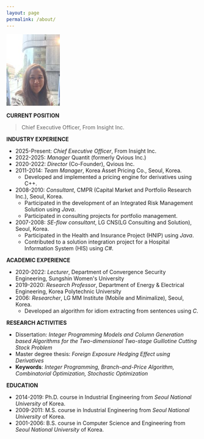 ```yaml
---
layout: page
permalink: /about/
---
```


<!--title: "About" -->

<img src="/images/suekwon.png" class="right"/>

**CURRENT POSITION**

> Chief Executive Officer, From Insight Inc.


**INDUSTRY EXPERIENCE**

- 2025-Present: _Chief Executive Officer_, From Insight Inc.
- 2022-2025: _Manager_ Quantit (formerly Qvious Inc.)
- 2020-2022: _Director_ (Co-Founder), Qvious Inc.
- 2011-2014: _Team Manager_, Korea Asset Pricing Co., Seoul, Korea.
  - Developed and implemented a pricing engine for derivatives using C++.
- 2008-2010: _Consultant_, CMPR (Capital Market and Portfolio Research Inc.), Seoul, Korea.  
  - Participated in the development of an Integrated Risk Management Solution using _Java_.
  - Participated in consulting projects for portfolio management.
- 2007-2008: _SE-flow consultant_, LG CNS(LG Consulting and Solution), Seoul, Korea.
  - Participated in the Health and Insurance Project (HNIP) using _Java_.  
  - Contributed to a solution integration project for a Hospital Information System (HIS) using _C#_.

**ACADEMIC EXPERIENCE**

- 2020-2022: _Lecturer_, Department of Convergence Security Engineering, Sungshin Women's University
- 2019-2020: _Research Professor_, Department of Energy & Electrical Engineering, Korea Polytechnic University
- 2006: _Researcher_, LG MM Institute (Mobile and Minimalize), Seoul, Korea.
  - Developed an algorithm for idiom extracting from sentences using _C_.


**RESEARCH ACTIVITIES**

- Dissertation: _Integer Programming Models and Column Generation based Algorithms for the Two-dimensional Two-stage Guillotine Cutting Stock Problem_
- Master degree thesis: _Foreign Exposure Hedging Effect using Derivatives_
- **Keywords**: _Integer Programming, Branch-and-Price Algorithm, Combinatorial Optimization, Stochastic Optimization_

**EDUCATION**

- 2014-2019: Ph.D. course in Industrial Engineering from _Seoul National University_ of Korea.
- 2009-2011: M.S. course in Industrial Engineering from _Seoul National University_ of Korea.
- 2001-2006: B.S. course in Computer Science and Engineering from _Seoul National University_ of Korea.
